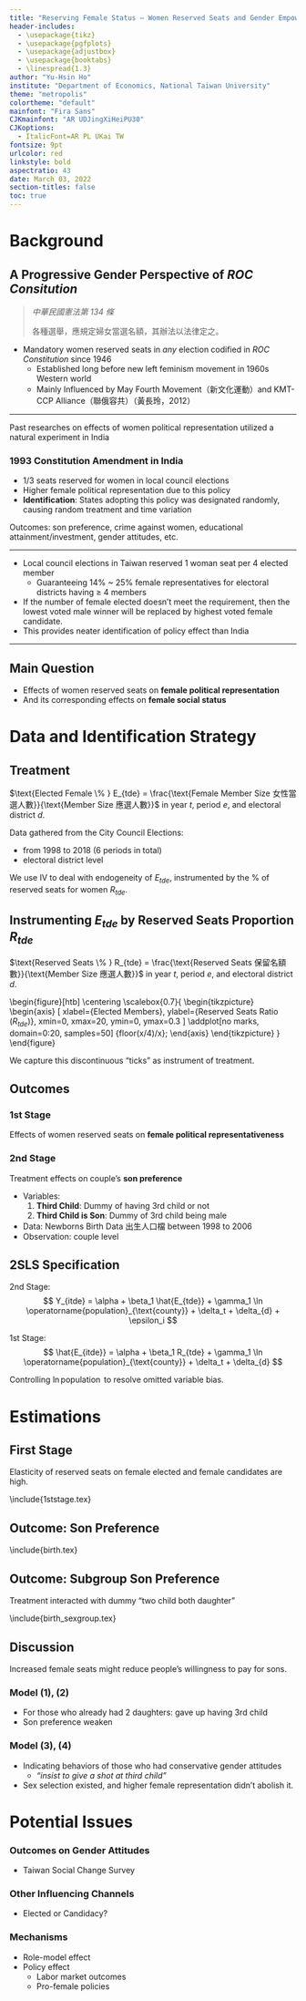 ```yaml
---
title: "Reserving Female Status — Women Reserved Seats and Gender Empowerment in Taiwan"
header-includes:
  - \usepackage{tikz}
  - \usepackage{pgfplots}
  - \usepackage{adjustbox}
  - \usepackage{booktabs}
  - \linespread{1.3}
author: "Yu-Hsin Ho"
institute: "Department of Economics, National Taiwan University"
theme: "metropolis"
colortheme: "default"
mainfont: "Fira Sans"
CJKmainfont: "AR UDJingXiHeiPU30"
CJKoptions:
  - ItalicFont=AR PL UKai TW
fontsize: 9pt
urlcolor: red
linkstyle: bold
aspectratio: 43
date: March 03, 2022
section-titles: false
toc: true
---
```


# Background

## A Progressive Gender Perspective of *ROC Consitution*

> *中華民國憲法第 134 條*
>
> 各種選舉，應規定婦女當選名額，其辦法以法律定之。

- Mandatory women reserved seats in *any* election codified in *ROC Constitution* since 1946
	- Established long before new left feminism movement in 1960s Western world 
	- Mainly Influenced by May Fourth Movement（新文化運動）and KMT-CCP Alliance（聯俄容共）（黃長玲，2012）

---

Past researches on effects of women political representation utilized a natural experiment in India

### 1993 Constitution Amendment in India

- 1/3 seats reserved for women in local council elections
- Higher female political representation due to this policy
- **Identification**: States adopting this policy was designated randomly, causing random treatment and time variation

Outcomes: son preference, crime against women, educational attainment/investment, gender attitudes, etc.

---

- Local council elections in Taiwan reserved 1 woman seat per 4 elected member
  - Guaranteeing 14% ~ 25% female representatives for electoral districts having $\geq$ 4 members
- If the number of female elected doesn’t meet the requirement, then the lowest voted male winner will be replaced by highest voted female candidate.
- This provides neater identification of policy effect than India

---

## Main Question

- Effects of women reserved seats on **female political representation**
- And its corresponding effects on **female social status**

# Data and Identification Strategy

## Treatment

$\text{Elected Female \% } E_{tde} = \frac{\text{Female Member Size 女性當選人數}}{\text{Member Size 應選人數}}$ in year $t$, period $e$, and electoral district $d$.

Data gathered from the City Council Elections:

- from 1998 to 2018 (6 periods in total)
- electoral district level

We use IV to deal with endogeneity of $E_{tde}$, instrumented by the % of reserved seats for women $R_{tde}$.

## Instrumenting $E_{tde}$ by Reserved Seats Proportion $R_{tde}$

$\text{Reserved Seats \% } R_{tde} = \frac{\text{Reserved Seats 保留名額數}}{\text{Member Size 應選人數}}$ in year $t$, period $e$, and electoral district $d$.

\begin{figure}[htb]
\centering
\scalebox{0.7}{
\begin{tikzpicture}
\begin{axis}
[
    xlabel={Elected Members}, 
    ylabel={Reserved Seats Ratio ($R_{tde}$)}, 
    xmin=0, 
    xmax=20, 
    ymin=0, 
    ymax=0.3
]
\addplot[no marks, domain=0:20, samples=50] {floor(x/4)/x};
\end{axis}
\end{tikzpicture}
}
\end{figure}

We capture this discontinuous “ticks” as instrument of treatment.

## Outcomes

### 1st Stage

Effects of women reserved seats on **female political representativeness**

### 2nd Stage

Treatment effects on couple’s **son preference**

- Variables:
  1. **Third Child**: Dummy of having 3rd child or not
  2. **Third Child is Son**: Dummy of 3rd child being male
- Data: Newborns Birth Data 出生人口檔 between 1998 to 2006
- Observation: couple level

## 2SLS Specification

2nd Stage:
$$
Y_{itde} = \alpha + \beta_1 \hat{E_{tde}} + \gamma_1 \ln \operatorname{population}_{\text{county}} + \delta_t + \delta_{d} + \epsilon_i
$$

1st Stage:
$$
\hat{E_{itde}} = \alpha + \beta_1 R_{tde}  + \gamma_1 \ln \operatorname{population}_{\text{county}} + \delta_t + \delta_{d}
$$

Controlling $\ln \operatorname{population}$ to resolve omitted variable bias.

# Estimations

## First Stage

Elasticity of reserved seats on female elected and female candidates are high.

\include{1ststage.tex}

## Outcome: Son Preference

\include{birth.tex}

## Outcome: Subgroup Son Preference

Treatment interacted with dummy “two child both daughter”

\include{birth_sexgroup.tex}

## Discussion

Increased female seats might reduce people’s willingness to pay for sons.

### Model (1), (2)

- For those who already had 2 daughters: gave up having 3rd child 
- Son preference weaken

### Model (3), (4)

- Indicating behaviors of those who had conservative gender attitudes
	- *“insist to give a shot at third child”*
- Sex selection existed, and higher female representation didn’t abolish it.

# Potential Issues

### Outcomes on Gender Attitudes

- Taiwan Social Change Survey 

### Other Influencing Channels

- Elected or Candidacy?

### Mechanisms

- Role-model effect
- Policy effect
	- Labor market outcomes
	- Pro-female policies
